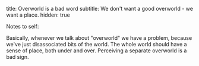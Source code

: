 title: Overworld is a bad word
subtitle: We don't want a good overworld - we want a place.
hidden: true

Notes to self: 

Basically, whenever we talk about "overworld" we have a problem, because we've
just disassociated bits of the world. The whole world should have a sense of place,
both under and over. Perceiving a separate overworld is a bad sign.
